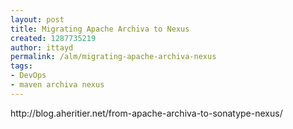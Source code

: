 ```yaml
---
layout: post
title: Migrating Apache Archiva to Nexus
created: 1287735219
author: ittayd
permalink: /alm/migrating-apache-archiva-nexus
tags:
- DevOps
- maven archiva nexus
---
```

<p>http://blog.aheritier.net/from-apache-archiva-to-sonatype-nexus/</p>
